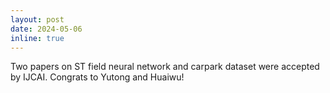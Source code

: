 ```yaml
---
layout: post
date: 2024-05-06
inline: true
---
```

Two papers on ST field neural network and carpark dataset were accepted by IJCAI. Congrats to Yutong and Huaiwu!